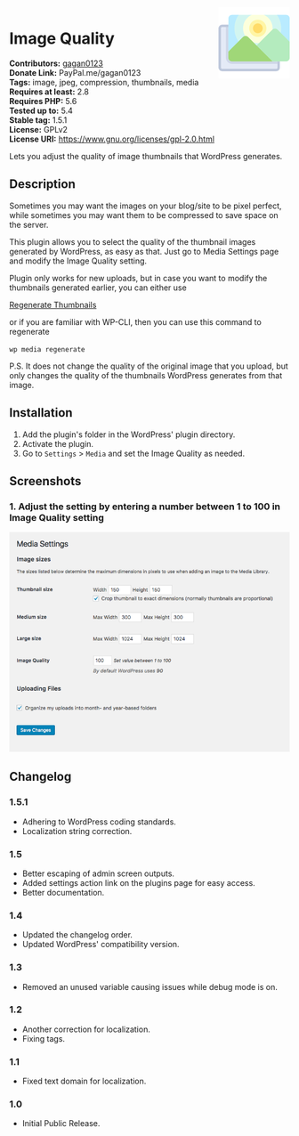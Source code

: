 
<img src='https://github.com/gagan0123/image-quality/raw/master/assets/icon-128x128.png' align='right' />

# Image Quality #
**Contributors:** [gagan0123](https://profiles.wordpress.org/gagan0123)  
**Donate Link:** PayPal.me/gagan0123  
**Tags:** image, jpeg, compression, thumbnails, media  
**Requires at least:** 2.8  
**Requires PHP:** 5.6  
**Tested up to:** 5.4  
**Stable tag:** 1.5.1  
**License:** GPLv2  
**License URI:** https://www.gnu.org/licenses/gpl-2.0.html  

Lets you adjust the quality of image thumbnails that WordPress generates.

## Description ##

Sometimes you may want the images on your blog/site to be pixel perfect, while sometimes you may want them to be compressed to save space on the server.

This plugin allows you to select the quality of the thumbnail images generated by WordPress, as easy as that. Just go to Media Settings page and modify the Image Quality setting.

Plugin only works for new uploads, but in case you want to modify the thumbnails generated earlier, you can either use

[Regenerate Thumbnails](https://wordpress.org/plugins/regenerate-thumbnails/)

or if you are familiar with WP-CLI, then you can use this command to regenerate

`wp media regenerate`

P.S. It does not change the quality of the original image that you upload, 
but only changes the quality of the thumbnails WordPress generates from that image.

## Installation ##
1. Add the plugin's folder in the WordPress' plugin directory.
1. Activate the plugin.
1. Go to `Settings` > `Media` and set the Image Quality as needed.

## Screenshots ##
### 1. Adjust the setting by entering a number between 1 to 100 in Image Quality setting ###
![Adjust the setting by entering a number between 1 to 100 in Image Quality setting](https://github.com/gagan0123/image-quality/raw/master/assets/screenshot-1.png)


## Changelog ##

### 1.5.1 ###
* Adhering to WordPress coding standards.
* Localization string correction.

### 1.5 ###
* Better escaping of admin screen outputs.
* Added settings action link on the plugins page for easy access.
* Better documentation.

### 1.4 ###
* Updated the changelog order.
* Updated WordPress' compatibility version.

### 1.3 ###
* Removed an unused variable causing issues while debug mode is on.

### 1.2 ###
* Another correction for localization.
* Fixing tags.

### 1.1 ###
* Fixed text domain for localization.

### 1.0 ###
* Initial Public Release.
